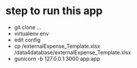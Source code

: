 # step to run this app
- git clone ...
- virtualenv env
- edit config
- cp /externalExpense_Template.xlsx /data4database/externalExpense_Template.xlsx
- gunicorn -b 127.0.0.1:3000 app:app